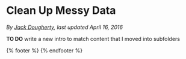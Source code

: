 # Clean Up Messy Data

*By [Jack Dougherty](../../introduction/who.md), last updated April 16, 2016*

**TO DO** write a new intro to match content that I moved into subfolders

{% footer %}
{% endfooter %}
